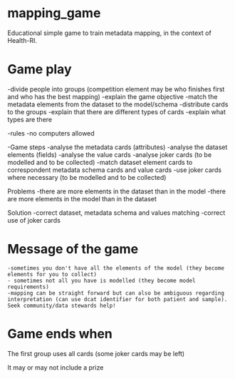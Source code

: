 # mapping_game
Educational simple game to train metadata mapping, in the context of Health-RI.

# Game play 
-divide people into groups (competition element may be who finishes first and who has the best mapping)
-explain the game objective
	-match the metadata elements from the dataset to the model/schema
-distribute cards to the groups
-explain that there are different types of cards
-explain what types are there

-rules
	-no computers allowed
	
-Game steps
	-analyse the metadata cards  (attributes)
	-analyse the dataset elements (fields)
	-analyse the value cards
	-analyse joker cards (to be modelled and to be collected)
	-match dataset element cards to correspondent metadata schema cards and value cards
	-use joker cards where necessary (to be modelled and to be collected)

Problems
	-there are more elements in the dataset than in the model
	-there are more elements in the model than in the dataset

Solution
	-correct dataset, metadata schema and values matching
	-correct use of joker cards

# Message of the game
	-sometimes you don't have all the elements of the model (they become elements for you to collect)
	- sometimes not all you have is modelled (they become model requirements)
	-mapping can be straight forward but can also be ambiguous regarding interpretation (can use dcat identifier for both patient and sample). Seek community/data stewards help!

# Game ends when
The first group uses all cards (some joker cards may be left)

It may or may not include a prize
